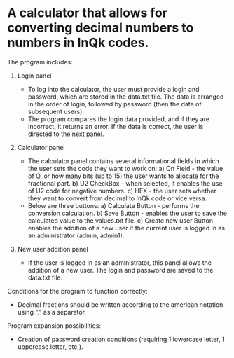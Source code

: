# A calculator that allows for converting decimal numbers to numbers in InQk codes.

The program includes:

1) Login panel
   - To log into the calculator, the user must provide a login and password, which are stored in the data.txt file.
     The data is arranged in the order of login, followed by password (then the data of subsequent users).
   - The program compares the login data provided, and if they are incorrect, it returns an error. If the data is correct,
     the user is directed to the next panel.

2) Calculator panel
   - The calculator panel contains several informational fields in which the user sets the code they want to work on:
      a) Qn Field - the value of Q, or how many bits (up to 15) the user wants to allocate for the fractional part.
      b) U2 CheckBox - when selected, it enables the use of U2 code for negative numbers.
      c) HEX - the user sets whether they want to convert from decimal to InQk code or vice versa.
   - Below are three buttons:
      a) Calculate Button - performs the conversion calculation.
      b) Save Button - enables the user to save the calculated value to the values.txt file.
      c) Create new user Button - enables the addition of a new user if the current user is logged in as an administrator (admin, admin1).
      
3) New user addition panel
   - If the user is logged in as an administrator, this panel allows the addition of a new user. The login and password are saved
     to the data.txt file.

Conditions for the program to function correctly:
   - Decimal fractions should be written according to the american notation using "." as a separator.

Program expansion possibilities:
   - Creation of password creation conditions (requiring 1 lowercase letter, 1 uppercase letter, etc.).
